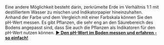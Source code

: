 Eine andere Möglichkeit besteht darin, zerkrümelte Erde im Verhältnis 1:1 mit destilliertem Wasser zu mischen und Indikatorpapier hineinzuhalten. Anhand der Farbe und dem Vergleich mit einer Farbskala können Sie den pH-Wert messen. Es gibt Pflanzen, die sehr eng an den Säurebereich des Bodens angepasst sind, dass Sie auch die Pflanzen als Indikatoren für den pH-Wert nutzen können.
[**▶ Den pH-Wert im Boden messen und erfahren - so einfach!**](https://www.bodenanalyse-zentrum.de/lexikon/ph-wert-im-boden-messen/)